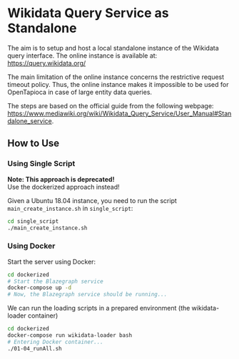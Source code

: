 # Wikidata Query Service as Standalone

The aim is to setup and host a local standalone instance of the Wikidata query interface. The online instance is available at: https://query.wikidata.org/  

The main limitation of the online instance concerns the restrictive request timeout policy. Thus, the online instance makes it impossible to be used for OpenTapioca in case of large entity data queries.  

The steps are based on the official guide from the following webpage: https://www.mediawiki.org/wiki/Wikidata_Query_Service/User_Manual#Standalone_service.

## How to Use

### Using Single Script
**Note: This approach is deprecated!**  
Use the dockerized approach instead!  

Given a Ubuntu 18.04 instance, you need to run the script `main_create_instance.sh` in `single_script`:
```bash
cd single_script
./main_create_instance.sh
```

### Using Docker
Start the server using Docker:
```bash
cd dockerized
# Start the Blazegraph service
docker-compose up -d
# Now, the Blazegraph service should be running...  
```

We can run the loading scripts in a prepared environment (the wikidata-loader container)
```bash
cd dockerized
docker-compose run wikidata-loader bash
# Entering Docker container...
./01-04_runAll.sh
```
